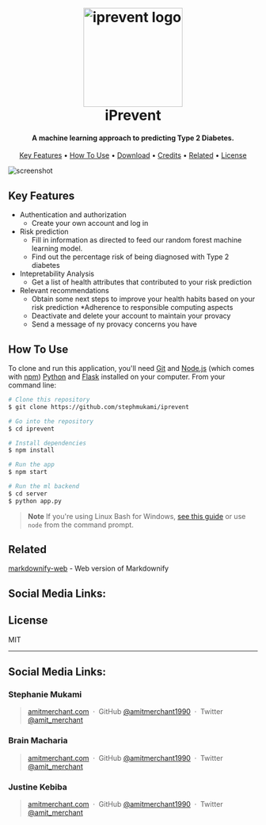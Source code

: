 
<h1 align="center">
  <br>
  <a href="http://www.amitmerchant.com/electron-markdownify"><img src="https://raw.githubusercontent.com/amitmerchant1990/electron-markdownify/master/app/img/markdownify.png" alt="iprevent logo" width="200"></a>
  <br>
  iPrevent
  <br>
</h1>

<h4 align="center">A machine learning approach to predicting Type 2 Diabetes.</h4>
<p align="center">
  <a href="#key-features">Key Features</a> •
  <a href="#how-to-use">How To Use</a> •
  <a href="#download">Download</a> •
  <a href="#credits">Credits</a> •
  <a href="#related">Related</a> •
  <a href="#license">License</a>
</p>

![screenshot](https://raw.githubusercontent.com/amitmerchant1990/electron-markdownify/master/app/img/markdownify.gif)

## Key Features

* Authentication and authorization
  - Create your own account and log in
* Risk prediction
  - Fill in information as directed to feed our random forest machine learning model.
  - Find out the percentage risk of being diagnosed with Type 2 diabetes
* Intepretability Analysis
  - Get a list of health attributes that contributed to your risk prediction  
* Relevant recommendations
  - Obtain some next steps to improve your health habits based on your risk prediction
*Adherence to responsible computing aspects
  - Deactivate and delete your account to maintain your provacy
  - Send a message of ny provacy concerns you have
## How To Use

To clone and run this application, you'll need [Git](https://git-scm.com) and [Node.js](https://nodejs.org/en/download/) (which comes with [npm](http://npmjs.com)) [Python](https://www.python.org/downloads/) and [Flask](https://flask.palletsprojects.com/en/stable/installation/) installed on your computer. From your command line:

```bash
# Clone this repository
$ git clone https://github.com/stephmukami/iprevent

# Go into the repository
$ cd iprevent

# Install dependencies
$ npm install

# Run the app
$ npm start

# Run the ml backend
$ cd server
$ python app.py
```

> **Note**
> If you're using Linux Bash for Windows, [see this guide](https://www.howtogeek.com/261575/how-to-run-graphical-linux-desktop-applications-from-windows-10s-bash-shell/) or use `node` from the command prompt.

## Related

[markdownify-web](https://github.com/amitmerchant1990/markdownify-web) - Web version of Markdownify


## Social Media Links:


## License

MIT

---
## Social Media Links:
### Stephanie Mukami
> [amitmerchant.com](https://www.amitmerchant.com) &nbsp;&middot;&nbsp;
> GitHub [@amitmerchant1990](https://github.com/amitmerchant1990) &nbsp;&middot;&nbsp;
> Twitter [@amit_merchant](https://twitter.com/amit_merchant)
> 
### Brain Macharia
> [amitmerchant.com](https://www.amitmerchant.com) &nbsp;&middot;&nbsp;
> GitHub [@amitmerchant1990](https://github.com/amitmerchant1990) &nbsp;&middot;&nbsp;
> Twitter [@amit_merchant](https://twitter.com/amit_merchant)
> 
### Justine Kebiba
> [amitmerchant.com](https://www.amitmerchant.com) &nbsp;&middot;&nbsp;
> GitHub [@amitmerchant1990](https://github.com/amitmerchant1990) &nbsp;&middot;&nbsp;
> Twitter [@amit_merchant](https://twitter.com/amit_merchant)
